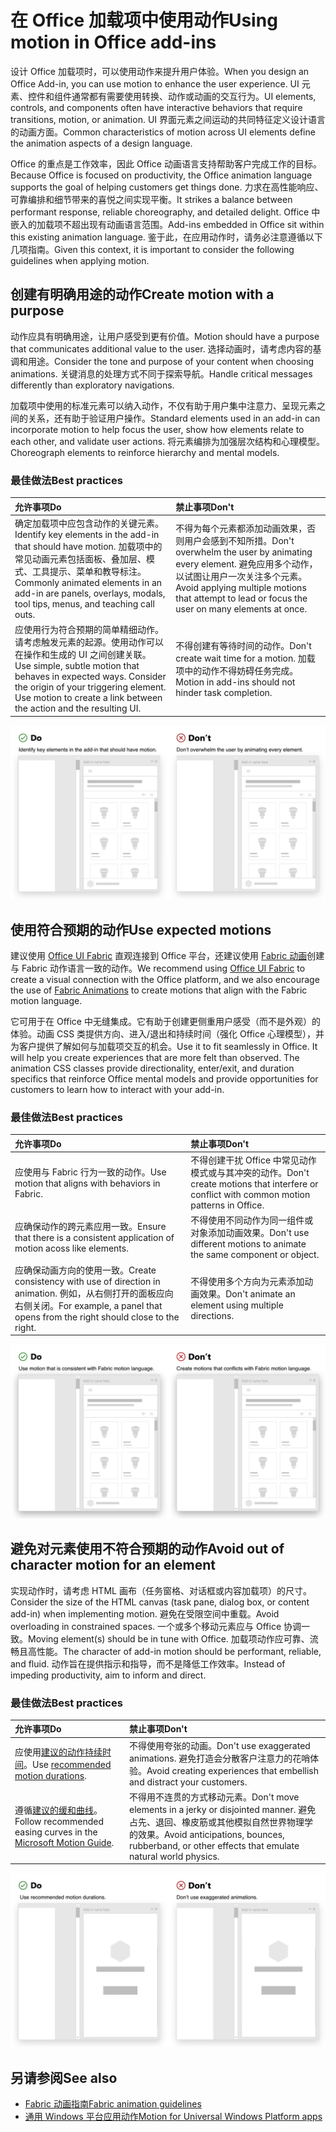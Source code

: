 # <a name="using-motion-in-office-add-ins"></a><span data-ttu-id="8cb56-101">在 Office 加载项中使用动作</span><span class="sxs-lookup"><span data-stu-id="8cb56-101">Using motion in Office add-ins</span></span>

<span data-ttu-id="8cb56-102">设计 Office 加载项时，可以使用动作来提升用户体验。</span><span class="sxs-lookup"><span data-stu-id="8cb56-102">When you design an Office Add-in, you can use motion to enhance the user experience.</span></span> <span data-ttu-id="8cb56-103">UI 元素、控件和组件通常都有需要使用转换、动作或动画的交互行为。</span><span class="sxs-lookup"><span data-stu-id="8cb56-103">UI elements, controls, and components often have interactive behaviors that require transitions, motion, or animation.</span></span> <span data-ttu-id="8cb56-104">UI 界面元素之间运动的共同特征定义设计语言的动画方面。</span><span class="sxs-lookup"><span data-stu-id="8cb56-104">Common characteristics of motion across UI elements define the animation aspects of a design language.</span></span> 

<span data-ttu-id="8cb56-105">Office 的重点是工作效率，因此 Office 动画语言支持帮助客户完成工作的目标。</span><span class="sxs-lookup"><span data-stu-id="8cb56-105">Because Office is focused on productivity, the Office animation language supports the goal of helping customers get things done.</span></span> <span data-ttu-id="8cb56-106">力求在高性能响应、可靠编排和细节带来的喜悦之间实现平衡。</span><span class="sxs-lookup"><span data-stu-id="8cb56-106">It strikes a balance between performant response, reliable choreography, and detailed delight.</span></span> <span data-ttu-id="8cb56-107">Office 中嵌入的加载项不超出现有动画语言范围。</span><span class="sxs-lookup"><span data-stu-id="8cb56-107">Add-ins embedded in Office sit within this existing animation language.</span></span> <span data-ttu-id="8cb56-108">鉴于此，在应用动作时，请务必注意遵循以下几项指南。</span><span class="sxs-lookup"><span data-stu-id="8cb56-108">Given this context, it is important to consider the following guidelines when applying motion.</span></span> 


## <a name="create-motion-with-a-purpose"></a><span data-ttu-id="8cb56-109">创建有明确用途的动作</span><span class="sxs-lookup"><span data-stu-id="8cb56-109">Create motion with a purpose</span></span>

<span data-ttu-id="8cb56-110">动作应具有明确用途，让用户感受到更有价值。</span><span class="sxs-lookup"><span data-stu-id="8cb56-110">Motion should have a purpose that communicates additional value to the user.</span></span> <span data-ttu-id="8cb56-111">选择动画时，请考虑内容的基调和用途。</span><span class="sxs-lookup"><span data-stu-id="8cb56-111">Consider the tone and purpose of your content when choosing animations.</span></span> <span data-ttu-id="8cb56-112">关键消息的处理方式不同于探索导航。</span><span class="sxs-lookup"><span data-stu-id="8cb56-112">Handle critical messages differently than exploratory navigations.</span></span>

<span data-ttu-id="8cb56-113">加载项中使用的标准元素可以纳入动作，不仅有助于用户集中注意力、呈现元素之间的关系，还有助于验证用户操作。</span><span class="sxs-lookup"><span data-stu-id="8cb56-113">Standard elements used in an add-in can incorporate motion to help focus the user, show how elements relate to each other, and validate user actions.</span></span> <span data-ttu-id="8cb56-114">将元素编排为加强层次结构和心理模型。</span><span class="sxs-lookup"><span data-stu-id="8cb56-114">Choreograph elements to reinforce hierarchy and mental models.</span></span>



### <a name="best-practices"></a><span data-ttu-id="8cb56-115">最佳做法</span><span class="sxs-lookup"><span data-stu-id="8cb56-115">Best practices</span></span>

|<span data-ttu-id="8cb56-116">允许事项</span><span class="sxs-lookup"><span data-stu-id="8cb56-116">Do</span></span>|<span data-ttu-id="8cb56-117">禁止事项</span><span class="sxs-lookup"><span data-stu-id="8cb56-117">Don't</span></span>|
|:-----|:-----|
|<span data-ttu-id="8cb56-118">确定加载项中应包含动作的关键元素。</span><span class="sxs-lookup"><span data-stu-id="8cb56-118">Identify key elements in the add-in that should have motion.</span></span> <span data-ttu-id="8cb56-119">加载项中的常见动画元素包括面板、叠加层、模式、工具提示、菜单和教导标注。</span><span class="sxs-lookup"><span data-stu-id="8cb56-119">Commonly animated elements in an add-in are panels, overlays, modals, tool tips, menus, and teaching call outs.</span></span>| <span data-ttu-id="8cb56-120">不得为每个元素都添加动画效果，否则用户会感到不知所措。</span><span class="sxs-lookup"><span data-stu-id="8cb56-120">Don't overwhelm the user by animating every element.</span></span> <span data-ttu-id="8cb56-121">避免应用多个动作，以试图让用户一次关注多个元素。</span><span class="sxs-lookup"><span data-stu-id="8cb56-121">Avoid applying multiple motions that attempt to lead or focus the user on many elements at once.</span></span> |
|<span data-ttu-id="8cb56-p107">应使用行为符合预期的简单精细动作。请考虑触发元素的起源。使用动作可以在操作和生成的 UI 之间创建关联。</span><span class="sxs-lookup"><span data-stu-id="8cb56-p107">Use simple, subtle motion that behaves in expected ways. Consider the origin of your triggering element. Use motion to create a link between the action and the resulting UI.</span></span> | <span data-ttu-id="8cb56-125">不得创建有等待时间的动作。</span><span class="sxs-lookup"><span data-stu-id="8cb56-125">Don't create wait time for a motion.</span></span> <span data-ttu-id="8cb56-126">加载项中的动作不得妨碍任务完成。</span><span class="sxs-lookup"><span data-stu-id="8cb56-126">Motion in add-ins should not hinder task completion.</span></span>|

![左 gif 显示打开后移动元素最少的面板，右 gif 显示打开后包含许多移动元素的面板](../images/add-in-motion-purpose.gif)



## <a name="use-expected-motions"></a><span data-ttu-id="8cb56-128">使用符合预期的动作</span><span class="sxs-lookup"><span data-stu-id="8cb56-128">Use expected motions</span></span>
<span data-ttu-id="8cb56-129">建议使用 [Office UI Fabric](https://developer.microsoft.com/fabric) 直观连接到 Office 平台，还建议使用 [Fabric 动画](https://developer.microsoft.com/fabric#/styles/animations)创建与 Fabric 动作语言一致的动作。</span><span class="sxs-lookup"><span data-stu-id="8cb56-129">We recommend using [Office UI Fabric](https://developer.microsoft.com/fabric) to create a visual connection with the Office platform, and we also encourage the use of [Fabric Animations](https://developer.microsoft.com/fabric#/styles/animations) to create motions that align with the Fabric motion language.</span></span> 

<span data-ttu-id="8cb56-p109">它可用于在 Office 中无缝集成。它有助于创建更侧重用户感受（而不是外观）的体验。动画 CSS 类提供方向、进入/退出和持续时间（强化 Office 心理模型），并为客户提供了解如何与加载项交互的机会。</span><span class="sxs-lookup"><span data-stu-id="8cb56-p109">Use it to fit seamlessly in Office. It will help you create experiences that are more felt than observed. The animation CSS classes provide directionality, enter/exit, and duration specifics that reinforce Office mental models and provide opportunities for customers to learn how to interact with your add-in.</span></span>

### <a name="best-practices"></a><span data-ttu-id="8cb56-133">最佳做法</span><span class="sxs-lookup"><span data-stu-id="8cb56-133">Best practices</span></span>


|<span data-ttu-id="8cb56-134">允许事项</span><span class="sxs-lookup"><span data-stu-id="8cb56-134">Do</span></span>|<span data-ttu-id="8cb56-135">禁止事项</span><span class="sxs-lookup"><span data-stu-id="8cb56-135">Don't</span></span>|
|:-----|:-----|
|<span data-ttu-id="8cb56-136">应使用与 Fabric 行为一致的动作。</span><span class="sxs-lookup"><span data-stu-id="8cb56-136">Use motion that aligns with behaviors in Fabric.</span></span>| <span data-ttu-id="8cb56-137">不得创建干扰 Office 中常见动作模式或与其冲突的动作。</span><span class="sxs-lookup"><span data-stu-id="8cb56-137">Don't create motions that interfere or conflict with common motion patterns in Office.</span></span> 
|<span data-ttu-id="8cb56-138">应确保动作的跨元素应用一致。</span><span class="sxs-lookup"><span data-stu-id="8cb56-138">Ensure that there is a consistent application of motion acoss like elements.</span></span>| <span data-ttu-id="8cb56-139">不得使用不同动作为同一组件或对象添加动画效果。</span><span class="sxs-lookup"><span data-stu-id="8cb56-139">Don't use different motions to animate the same component or object.</span></span>|
|<span data-ttu-id="8cb56-140">应确保动画方向的使用一致。</span><span class="sxs-lookup"><span data-stu-id="8cb56-140">Create consistency with use of direction in animation.</span></span> <span data-ttu-id="8cb56-141">例如，从右侧打开的面板应向右侧关闭。</span><span class="sxs-lookup"><span data-stu-id="8cb56-141">For example, a panel that opens from the right should close to the right.</span></span>|<span data-ttu-id="8cb56-142">不得使用多个方向为元素添加动画效果。</span><span class="sxs-lookup"><span data-stu-id="8cb56-142">Don't animate an element using multiple directions.</span></span>

![左 gif 显示模式以预期方式打开，右 gif 显示模式以异常方式打开](../images/add-in-motion-expected.gif)

## <a name="avoid-out-of-character-motion-for-an-element"></a><span data-ttu-id="8cb56-144">避免对元素使用不符合预期的动作</span><span class="sxs-lookup"><span data-stu-id="8cb56-144">Avoid out of character motion for an element</span></span>

<span data-ttu-id="8cb56-145">实现动作时，请考虑 HTML 画布（任务窗格、对话框或内容加载项）的尺寸。</span><span class="sxs-lookup"><span data-stu-id="8cb56-145">Consider the size of the HTML canvas (task pane, dialog box, or content add-in) when implementing motion.</span></span> <span data-ttu-id="8cb56-146">避免在受限空间中重载。</span><span class="sxs-lookup"><span data-stu-id="8cb56-146">Avoid overloading in constrained spaces.</span></span> <span data-ttu-id="8cb56-147">一个或多个移动元素应与 Office 协调一致。</span><span class="sxs-lookup"><span data-stu-id="8cb56-147">Moving element(s) should be in tune with Office.</span></span> <span data-ttu-id="8cb56-148">加载项动作应可靠、流畅且高性能。</span><span class="sxs-lookup"><span data-stu-id="8cb56-148">The character of add-in motion should be performant, reliable, and fluid.</span></span> <span data-ttu-id="8cb56-149">动作旨在提供指示和指导，而不是降低工作效率。</span><span class="sxs-lookup"><span data-stu-id="8cb56-149">Instead of impeding productivity, aim to inform and direct.</span></span>

### <a name="best-practices"></a><span data-ttu-id="8cb56-150">最佳做法</span><span class="sxs-lookup"><span data-stu-id="8cb56-150">Best practices</span></span>

|<span data-ttu-id="8cb56-151">允许事项</span><span class="sxs-lookup"><span data-stu-id="8cb56-151">Do</span></span>|<span data-ttu-id="8cb56-152">禁止事项</span><span class="sxs-lookup"><span data-stu-id="8cb56-152">Don't</span></span>|
|:-----|:-----|
| <span data-ttu-id="8cb56-153">应使用[建议的动作持续时间](https://developer.microsoft.com/fabric#/styles/animations)。</span><span class="sxs-lookup"><span data-stu-id="8cb56-153">Use [recommended motion durations](https://developer.microsoft.com/fabric#/styles/animations).</span></span> | <span data-ttu-id="8cb56-154">不得使用夸张的动画。</span><span class="sxs-lookup"><span data-stu-id="8cb56-154">Don't use exaggerated animations.</span></span> <span data-ttu-id="8cb56-155">避免打造会分散客户注意力的花哨体验。</span><span class="sxs-lookup"><span data-stu-id="8cb56-155">Avoid creating experiences that embellish and distract your customers.</span></span>
| <span data-ttu-id="8cb56-156">遵循[建议的缓和曲线](https://docs.microsoft.com/windows/uwp/design/motion/timing-and-easing#easing-in-fluent-motion)。</span><span class="sxs-lookup"><span data-stu-id="8cb56-156">Follow recommended easing curves in the [Microsoft Motion Guide](https://docs.microsoft.com/windows/uwp/design/motion/timing-and-easing#easing-in-fluent-motion).</span></span>  |<span data-ttu-id="8cb56-157">不得用不连贯的方式移动元素。</span><span class="sxs-lookup"><span data-stu-id="8cb56-157">Don't move elements in a jerky or disjointed manner.</span></span> <span data-ttu-id="8cb56-158">避免占先、退回、橡皮筋或其他模拟自然世界物理学的效果。</span><span class="sxs-lookup"><span data-stu-id="8cb56-158">Avoid anticipations, bounces, rubberband, or other effects that emulate natural world physics.</span></span>|

![左 gif 显示使用缓和淡化效果加载磁贴，右 gif 显示使用退回效果加载磁贴](../images/add-in-motion-character.gif)

## <a name="see-also"></a><span data-ttu-id="8cb56-160">另请参阅</span><span class="sxs-lookup"><span data-stu-id="8cb56-160">See also</span></span>

* [<span data-ttu-id="8cb56-161">Fabric 动画指南</span><span class="sxs-lookup"><span data-stu-id="8cb56-161">Fabric animation guidelines</span></span>](https://developer.microsoft.com/fabric#/styles/animations)
* [<span data-ttu-id="8cb56-162">通用 Windows 平台应用动作</span><span class="sxs-lookup"><span data-stu-id="8cb56-162">Motion for Universal Windows Platform apps</span></span>](https://docs.microsoft.com/windows/uwp/design/motion)

